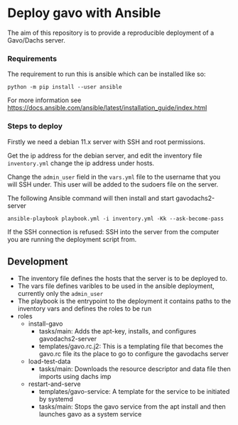 # Deploy gavo with Ansible

The aim of this repository is to provide a reproducible deployment of a Gavo/Dachs server. 

### Requirements

The requirement to run this is ansible which can be installed like so:

```python -m pip install --user ansible```

For more information see https://docs.ansible.com/ansible/latest/installation_guide/index.html

### Steps to deploy

Firstly we need a debian 11.x server with SSH and root permissions. 

Get the ip address for the debian server, and edit the inventory file `inventory.yml`
change the ip address under hosts. 

Change the `admin_user` field in the `vars.yml` file to the username
that you will SSH under. This user will be added to the sudoers file on the server.

The following Ansible command will then install and start gavodachs2-server

```ansible-playbook playbook.yml -i inventory.yml -Kk --ask-become-pass```

If the SSH connection is refused: SSH into the server from the computer 
you are running the deployment script from.

## Development

- The inventory file defines the hosts that the server is to be deployed to.
- The vars file defines varibles to be used in the ansible deployment, currently only the `admin_user`
- The  playbook is the entrypoint to the deployment it contains paths to the inventory vars and defines the roles to be run
- roles 
    - install-gavo
        - tasks/main: Adds the apt-key, installs, and configures gavodachs2-server
        - templates/gavo.rc.j2: This is a templating file that becomes the gavo.rc file its the place to go to configure the gavodachs server
    - load-test-data
        - tasks/main: Downloads the resource descriptor and data file then imports using dachs imp
    - restart-and-serve
        - templates/gavo-service: A template for the service to be initiated by systemd
        - tasks/main: Stops the gavo service from the apt install and then launches gavo as a system service

